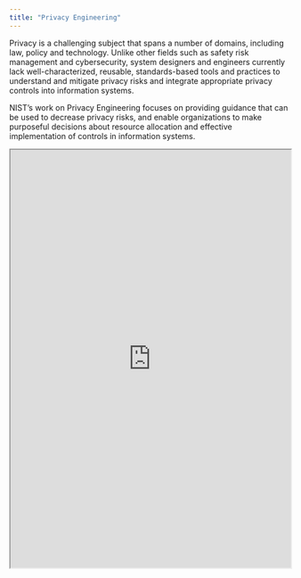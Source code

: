 ```yaml
---
title: "Privacy Engineering"
---
```


Privacy is a challenging subject that spans a number of domains, including law, policy and technology. Unlike other fields such as safety risk management and cybersecurity, system designers and engineers currently lack well-characterized, reusable, standards-based tools and practices to understand and mitigate privacy risks and integrate appropriate privacy controls into information systems.

NIST’s work on Privacy Engineering focuses on providing guidance that can be used to decrease privacy risks, and enable organizations to make purposeful decisions about resource allocation and effective implementation of controls in information systems.

<iframe height="750" width="100%" src="https://ewelton.github.io/ktest/wiki.html#Privacy%20Engineering"></iframe>
